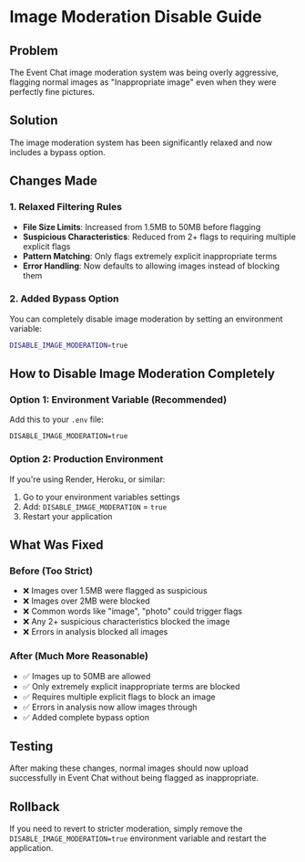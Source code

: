 # Image Moderation Disable Guide

## Problem
The Event Chat image moderation system was being overly aggressive, flagging normal images as "Inappropriate image" even when they were perfectly fine pictures.

## Solution
The image moderation system has been significantly relaxed and now includes a bypass option.

## Changes Made

### 1. Relaxed Filtering Rules
- **File Size Limits**: Increased from 1.5MB to 50MB before flagging
- **Suspicious Characteristics**: Reduced from 2+ flags to requiring multiple explicit flags
- **Pattern Matching**: Only flags extremely explicit inappropriate terms
- **Error Handling**: Now defaults to allowing images instead of blocking them

### 2. Added Bypass Option
You can completely disable image moderation by setting an environment variable:

```bash
DISABLE_IMAGE_MODERATION=true
```

## How to Disable Image Moderation Completely

### Option 1: Environment Variable (Recommended)
Add this to your `.env` file:
```
DISABLE_IMAGE_MODERATION=true
```

### Option 2: Production Environment
If you're using Render, Heroku, or similar:
1. Go to your environment variables settings
2. Add: `DISABLE_IMAGE_MODERATION` = `true`
3. Restart your application

## What Was Fixed

### Before (Too Strict)
- ❌ Images over 1.5MB were flagged as suspicious
- ❌ Images over 2MB were blocked
- ❌ Common words like "image", "photo" could trigger flags
- ❌ Any 2+ suspicious characteristics blocked the image
- ❌ Errors in analysis blocked all images

### After (Much More Reasonable)
- ✅ Images up to 50MB are allowed
- ✅ Only extremely explicit inappropriate terms are blocked
- ✅ Requires multiple explicit flags to block an image
- ✅ Errors in analysis now allow images through
- ✅ Added complete bypass option

## Testing
After making these changes, normal images should now upload successfully in Event Chat without being flagged as inappropriate.

## Rollback
If you need to revert to stricter moderation, simply remove the `DISABLE_IMAGE_MODERATION=true` environment variable and restart the application.
